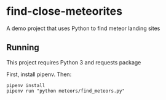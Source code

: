 # find-close-meteorites
A demo project that uses Python to find meteor landing sites


## Running

This project requires Python 3 and requests package

First, install pipenv.  Then:

```
pipenv install
pipenv run "python meteors/find_meteors.py"
```
